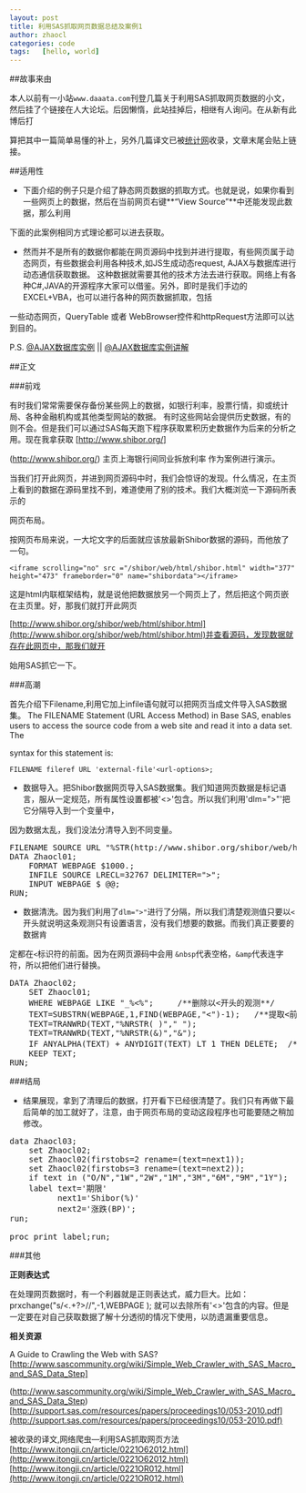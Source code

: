```yaml
---
layout: post
title: 利用SAS抓取网页数据总结及案例1
author: zhaocl
categories: code
tags:   [hello, world]
---
```


##故事来由

本人以前有一小站`www.daaata.com`刊登几篇关于利用SAS抓取网页数据的小文，然后挂了个链接在人大论坛。后因懒惰，此站挂掉后，相继有人询问。在从新有此博后打

算把其中一篇简单易懂的补上，另外几篇译文已被[统计网](http://itongji.cn/)收录，文章末尾会贴上链接。

##适用性

*  下面介绍的例子只是介绍了静态网页数据的抓取方式。也就是说，如果你看到一些网页上的数据，然后在当前网页右键**“View Source”**中还能发现此数据，那么利用

下面的此案例相同方式理论都可以进去获取。

*  然而并不是所有的数据你都能在网页源码中找到并进行提取，有些网页属于动态网页，有些数据会利用各种技术,如JS生成动态request, AJAX与数据库进行动态通信获取数据。
这种数据就需要其他的技术方法去进行获取。网络上有各种C#,JAVA的开源程序大家可以借鉴。另外，即时是我们手边的EXCEL+VBA，也可以进行各种的网页数据抓取，包括

一些动态网页，QueryTable 或者 WebBrowser控件和httpRequest方法即可以达到目的。

P.S. [@AJAX数据库实例](http://www.w3school.com.cn/tiy/t.asp?f=ajax_database) || [@AJAX数据库实例讲解](http://www.w3school.com.cn/ajax/ajax_database.asp)


##正文

###前戏

有时我们常常需要保存备份某些网上的数据，如银行利率，股票行情，抑或统计局、各种金融机构或其他类型网站的数据。
有时这些网站会提供历史数据，有的则不会。但是我们可以通过SAS每天跑下程序获取累积历史数据作为后来的分析之用。现在我拿获取 [http://www.shibor.org/]

(http://www.shibor.org/) 主页上海银行间同业拆放利率 作为案例进行演示。

当我们打开此网页，并进到网页源码中时，我们会惊讶的发现。什么情况，在主页上看到的数据在源码里找不到，难道使用了别的技术。我们大概浏览一下源码所表示的

网页布局。


按网页布局来说，一大坨文字的后面就应该放最新Shibor数据的源码，而他放了一句。

    <iframe scrolling="no" src ="/shibor/web/html/shibor.html" width="377" height="473" frameborder="0" name="shibordata"></iframe>


这是html内联框架结构，就是说他把数据放另一个网页上了，然后把这个网页嵌在主页里。好，那我们就打开此网页

[http://www.shibor.org/shibor/web/html/shibor.html](http://www.shibor.org/shibor/web/html/shibor.html)并查看源码，发现数据就存在此网页中，那我们就开

始用SAS抓它一下。

###高潮

首先介绍下Filename,利用它加上infile语句就可以把网页当成文件导入SAS数据集。
The FILENAME Statement (URL Access Method) in Base SAS, enables users to access the source code from a web site and read it into a data set. The 

syntax for this statement is: 

    FILENAME fileref URL 'external-file'<url-options>;
    
*  数据导入。把Shibor数据网页导入SAS数据集。我们知道网页数据是标记语言，服从一定规范，所有属性设置都被'<>'包含。所以我们利用'dlm=">"'把它分隔导入到一个变量中，

因为数据太乱，我们没法分清导入到不同变量。

<pre>
FILENAME SOURCE URL "%STR(http://www.shibor.org/shibor/web/html/shibor.html)" DEBUG;
DATA Zhaocl01;
	FORMAT WEBPAGE $1000.;
	INFILE SOURCE LRECL=32767 DELIMITER=">";
	INPUT WEBPAGE $ @@;
RUN;
</pre>

*  数据清洗。因为我们利用了`dlm=">"`进行了分隔，所以我们清楚观测值只要以`<`开头就说明这条观测只有设置语言，没有我们想要的数据。而我们真正要要的数据肯

定都在`<`标识符的前面。因为在网页源码中会用 `&nbsp`代表空格，`&amp`代表连字符，所以把他们进行替换。

<pre>
DATA Zhaocl02;
	SET Zhaocl01;
	WHERE WEBPAGE LIKE "_%<%";     /**删除以<开头的观测**/
	TEXT=SUBSTRN(WEBPAGE,1,FIND(WEBPAGE,"<")-1);   /**提取<前面的字符串**/
	TEXT=TRANWRD(TEXT,"%NRSTR(&nbsp;)"," ");
	TEXT=TRANWRD(TEXT,"%NRSTR(&amp;)","&");
	IF ANYALPHA(TEXT) + ANYDIGIT(TEXT) LT 1 THEN DELETE;  /**保留有效观测**/
	KEEP TEXT;
RUN;
</pre>

###结局

*  结果展现，拿到了清理后的数据，打开看下已经很清楚了。我们只有再做下最后简单的加工就好了，注意，由于网页布局的变动这段程序也可能要随之稍加修改。
<pre>
data Zhaocl03;  
    set Zhaocl02;
    set Zhaocl02(firstobs=2 rename=(text=next1));  
    set Zhaocl02(firstobs=3 rename=(text=next2));  
    if text in ("O/N","1W","2W","1M","3M","6M","9M","1Y");  
    label text='期限'            
          next1='Shibor(%)'       
          next2='涨跌(BP)';   
run; 
 
proc print label;run;
</pre>


###其他

**正则表达式**

在处理网页数据时，有一个利器就是正则表达式，威力巨大。比如：
    prxchange("s/<.+?>//",-1,WEBPAGE ); 
就可以去除所有'<>'包含的内容。但是一定要在对自己获取数据了解十分透彻的情况下使用，以防遗漏重要信息。

**相关资源**

A Guide to Crawling the Web with SAS?
[http://www.sascommunity.org/wiki/Simple_Web_Crawler_with_SAS_Macro_and_SAS_Data_Step]

(http://www.sascommunity.org/wiki/Simple_Web_Crawler_with_SAS_Macro_and_SAS_Data_Step)
[http://support.sas.com/resources/papers/proceedings10/053-2010.pdf](http://support.sas.com/resources/papers/proceedings10/053-2010.pdf)

被收录的译文,网络爬虫—利用SAS抓取网页方法
[http://www.itongji.cn/article/0221O62012.html](http://www.itongji.cn/article/0221O62012.html)
[http://www.itongji.cn/article/0221OR012.html](http://www.itongji.cn/article/0221OR012.html)
